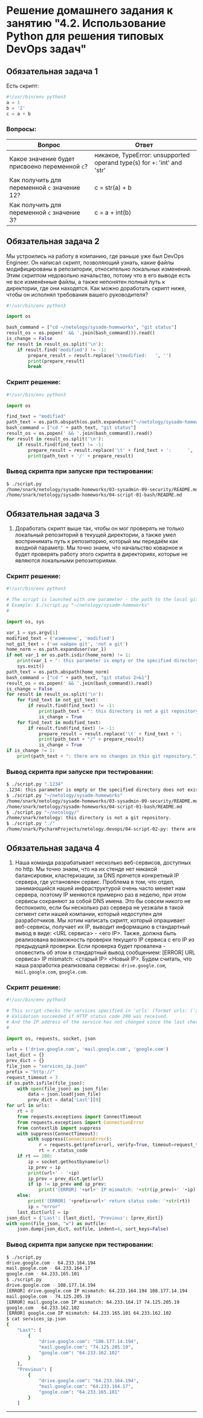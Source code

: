 # Решение домашнего задания к занятию "4.2. Использование Python для решения типовых DevOps задач"

## Обязательная задача 1

Есть скрипт:
```python
#!/usr/bin/env python3
a = 1
b = '2'
c = a + b
```

### Вопросы:
| Вопрос                                         | Ответ                                                                  |
|------------------------------------------------|------------------------------------------------------------------------|
| Какое значение будет присвоено переменной `c`? | никакое, TypeError: unsupported operand type(s) for +: 'int' and 'str' |
| Как получить для переменной `c` значение 12?   | c = str(a) + b                                                         |
| Как получить для переменной `c` значение 3?    | c = a + int(b)                                                         |

## Обязательная задача 2
Мы устроились на работу в компанию, где раньше уже был DevOps Engineer. Он написал скрипт, позволяющий узнать, какие файлы модифицированы в репозитории, относительно локальных изменений. Этим скриптом недовольно начальство, потому что в его выводе есть не все изменённые файлы, а также непонятен полный путь к директории, где они находятся. Как можно доработать скрипт ниже, чтобы он исполнял требования вашего руководителя?

```python
#!/usr/bin/env python3

import os

bash_command = ["cd ~/netology/sysadm-homeworks", "git status"]
result_os = os.popen(' && '.join(bash_command))).read()
is_change = False
for result in result_os.split('\n'):
    if result.find('modified') != -1:
        prepare_result = result.replace('\tmodified:   ', '')
        print(prepare_result)
        break
```

### Скрипт решение:
```python
#!/usr/bin/env python3

import os

find_text = "modified"
path_text = os.path.abspath(os.path.expanduser("~/netology/sysadm-homeworks"))
bash_command = ["cd " + path_text, "git status"]
result_os = os.popen(' && '.join(bash_command)).read()
for result in result_os.split('\n'):
    if result.find(find_text) != -1:
        prepare_result = result.replace('\t' + find_text + ':      ', '')
        print(path_text + '/' + prepare_result)
```

### Вывод скрипта при запуске при тестировании:
```bash
$ ./script.py
/home/snark/netology/sysadm-homeworks/03-sysadmin-09-security/README.md
/home/snark/netology/sysadm-homeworks/04-script-01-bash/README.md
```

## Обязательная задача 3
1. Доработать скрипт выше так, чтобы он мог проверять не только локальный репозиторий в текущей директории, а также умел воспринимать путь к репозиторию, который мы передаём как входной параметр. Мы точно знаем, что начальство коварное и будет проверять работу этого скрипта в директориях, которые не являются локальными репозиториями.

### Скрипт решение:
```python
#!/usr/bin/env python3

# The script is launched with one parameter - the path to the local git repository.
# Example: $./script.py "~/netology/sysadm-homeworks"
#

import os, sys

var_1 = sys.argv[1]
modified_text = ('изменено', 'modified')
not_git_text = ('не найден git', 'not a git')
home_norm = os.path.expanduser(var_1)
if not var_1 or os.path.isdir(home_norm) != 1:
    print(var_1 + ": this parameter is empty or the specified directory does not exist.")
    sys.exit()
path_text = os.path.abspath(home_norm)
bash_command = ["cd " + path_text, "git status 2>&1"]
result_os = os.popen(' && '.join(bash_command)).read()
is_change = False
for result in result_os.split('\n'):
    for find_text in not_git_text:
        if result.find(find_text) != -1:
            print(path_text + ": this directory is not a git repository.")
            is_change = True
    for find_text in modified_text:
        if result.find(find_text) != -1:
            prepare_result = result.replace('\t' + find_text + ':      ','')
            print(path_text + "/" + prepare_result)
            is_change = True
if is_change != 1:
    print(path_text + ": there are no changes in this git repository.")
```

### Вывод скрипта при запуске при тестировании:
```bash
$ ./script.py ".1234"
.1234: this parameter is empty or the specified directory does not exist.
$ ./script.py "~/netology/sysadm-homeworks"
/home/snark/netology/sysadm-homeworks/03-sysadmin-09-security/README.md
/home/snark/netology/sysadm-homeworks/04-script-01-bash/README.md
$ ./script.py "~/netology/"
/home/snark/netology: this directory is not a git repository.
$ ./script.py "./"
/home/snark/PycharmProjects/netology.devops/04-script-02-py: there are no changes in this git repository.
```

## Обязательная задача 4
1. Наша команда разрабатывает несколько веб-сервисов, доступных по http. Мы точно знаем, что на их стенде нет никакой балансировки, кластеризации, за DNS прячется конкретный IP сервера, где установлен сервис. Проблема в том, что отдел, занимающийся нашей инфраструктурой очень часто меняет нам сервера, поэтому IP меняются примерно раз в неделю, при этом сервисы сохраняют за собой DNS имена. Это бы совсем никого не беспокоило, если бы несколько раз сервера не уезжали в такой сегмент сети нашей компании, который недоступен для разработчиков. Мы хотим написать скрипт, который опрашивает веб-сервисы, получает их IP, выводит информацию в стандартный вывод в виде: <URL сервиса> - <его IP>. Также, должна быть реализована возможность проверки текущего IP сервиса c его IP из предыдущей проверки. Если проверка будет провалена - оповестить об этом в стандартный вывод сообщением: [ERROR] URL сервиса> IP mismatch: <старый IP> <Новый IP>. Будем считать, что наша разработка реализовала сервисы: `drive.google.com`, `mail.google.com`, `google.com`.

### Скрипт решение:
```python
#!/usr/bin/env python3

# This script checks the services specified in 'urls' (format urls: ('abc.com', ..., 'def.xyz.co'))
# Validation succeeded if HTTP status code 200 was received.
# And the IP address of the service has not changed since the last check.
#

import os, requests, socket, json

urls = ('drive.google.com', 'mail.google.com', 'google.com')
last_dict = {}
prev_dict = {}
file_json = "services_ip.json"
prefix = "http://"
request_timeout = 3
if os.path.isfile(file_json):
    with open(file_json) as json_file:
        data = json.load(json_file)
        prev_dict = data['Last'][0]
for url in urls:
    rt = 0
    from requests.exceptions import ConnectTimeout
    from requests.exceptions import ConnectionError
    from contextlib import suppress
    with suppress(ConnectTimeout):
        with suppress(ConnectionError):
            r = requests.get(prefix+url, verify=True, timeout=request_timeout)
            rt = r.status_code
    if rt == 200:
        ip = socket.gethostbyname(url)
        ip_prev = ip
        print(url+' - '+ip)
        ip_prev = prev_dict.get(url)
        if ip != ip_prev and ip_prev:
            print('[ERROR] '+url+' IP mismatch: '+str(ip_prev)+' '+ip)
    else:
        print('[ERROR] '+prefix+url+' return status code: '+str(rt))
        ip = "error"
    last_dict[url] = ip
json_dict = {'Last': [last_dict], 'Previous': [prev_dict]}
with open(file_json, "w") as outfile:
    json.dump(json_dict, outfile, indent=4, sort_keys=False)
```

### Вывод скрипта при запуске при тестировании:
```bash
$ ./script.py
drive.google.com - 64.233.164.194
mail.google.com - 64.233.164.17
google.com - 64.233.165.101
$ ./script.py
drive.google.com - 108.177.14.194
[ERROR] drive.google.com IP mismatch: 64.233.164.194 108.177.14.194
mail.google.com - 74.125.205.19
[ERROR] mail.google.com IP mismatch: 64.233.164.17 74.125.205.19
google.com - 64.233.162.102
[ERROR] google.com IP mismatch: 64.233.165.101 64.233.162.102
$ cat services_ip.json 
{
    "Last": [
        {
            "drive.google.com": "108.177.14.194",
            "mail.google.com": "74.125.205.19",
            "google.com": "64.233.162.102"
        }
    ],
    "Previous": [
        {
            "drive.google.com": "64.233.164.194",
            "mail.google.com": "64.233.164.17",
            "google.com": "64.233.165.101"
        }
    ]
```
---